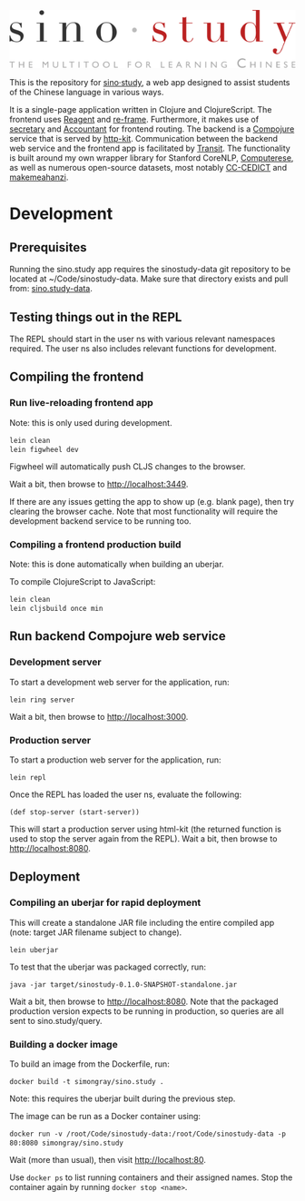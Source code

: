 ![sino·study](./resources/public/img/logo_min.svg)

This is the repository for [sino·study](http://sino.study), 
a web app designed to assist students of the Chinese language in various ways.

It is a single-page application written in Clojure and ClojureScript.
The frontend uses [Reagent](https://github.com/reagent-project/reagent) 
and [re-frame](https://github.com/Day8/re-frame).
Furthermore, it makes use of [secretary](https://github.com/gf3/secretary) 
and [Accountant](https://github.com/venantius/accountant) for frontend routing.
The backend is a [Compojure](https://github.com/weavejester/compojure) service
that is served by [http-kit](https://github.com/http-kit/http-kit).
Communication between the backend web service and the frontend app is
facilitated by [Transit](https://github.com/cognitect/transit-format).
The functionality is built around my own wrapper library for Stanford CoreNLP,
[Computerese](https://github.com/simongray/Computerese), as well as numerous
open-source datasets, most notably [CC-CEDICT](https://cc-cedict.org/) and
[makemeahanzi](https://github.com/skishore/makemeahanzi).

# Development

## Prerequisites
Running the sino.study app requires the sinostudy-data git repository to be 
located at ~/Code/sinostudy-data. Make sure that directory exists and pull from:
[sino.study-data](https://github.com/simongray/sino.study-data).

## Testing things out in the REPL
The REPL should start in the user ns with various relevant namespaces required.
The user ns also includes relevant functions for development.


## Compiling the frontend

### Run live-reloading frontend app
Note: this is only used during development.
```
lein clean
lein figwheel dev
```

Figwheel will automatically push CLJS changes to the browser.

Wait a bit, then browse to [http://localhost:3449](http://localhost:3449).

If there are any issues getting the app to show up (e.g. blank page), 
then try clearing the browser cache. Note that most functionality will require
the development backend service to be running too.


### Compiling a frontend production build
Note: this is done automatically when building an uberjar.

To compile ClojureScript to JavaScript:

```
lein clean
lein cljsbuild once min
```

## Run backend Compojure web service

### Development server
To start a development web server for the application, run:

````
lein ring server
````
Wait a bit, then browse to [http://localhost:3000](http://localhost:3000).


### Production server
To start a production web server for the application, run:

````
lein repl
````

Once the REPL has loaded the user ns, evaluate the following:

````
(def stop-server (start-server))
````

This will start a production server using html-kit
(the returned function is used to stop the server again from the REPL).
Wait a bit, then browse to [http://localhost:8080](http://localhost:8080).


## Deployment

### Compiling an uberjar for rapid deployment
This will create a standalone JAR file including the entire compiled app
(note: target JAR filename subject to change).

````
lein uberjar
````

To test that the uberjar was packaged correctly, run:

````
java -jar target/sinostudy-0.1.0-SNAPSHOT-standalone.jar
````

Wait a bit, then browse to [http://localhost:8080](http://localhost:8080).
Note that the packaged production version expects to be running in production,
so queries are all sent to sino.study/query.


### Building a docker image

To build an image from the Dockerfile, run:

```` 
docker build -t simongray/sino.study .
````

Note: this requires the uberjar built during the previous step.

The image can be run as a Docker container using:

```` 
docker run -v /root/Code/sinostudy-data:/root/Code/sinostudy-data -p 80:8080 simongray/sino.study
````

Wait (more than usual), then visit [http://localhost:80](http://localhost:80).

Use ````docker ps```` to list running containers and their assigned names.
Stop the container again by running ````docker stop <name>````.
